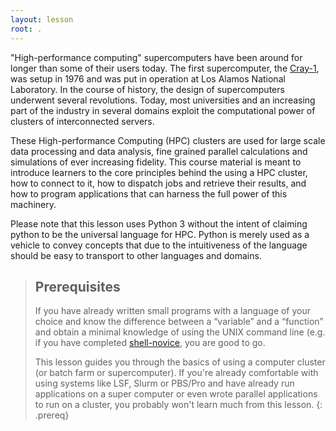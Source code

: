 ```yaml
---
layout: lesson
root: .
---
```


"High-performance computing" supercomputers have been around for longer than some of their users today. The first supercomputer, the [Cray-1](https://en.wikipedia.org/wiki/Cray-1), was setup in 1976 and was put in operation at Los Alamos National Laboratory. In the course of history, the design of supercomputers underwent several revolutions. Today, most universities and an increasing part of the industry in several domains exploit the computational power of clusters of interconnected servers.

These High-performance Computing (HPC) clusters are used for large scale data processing and data analysis, fine grained parallel calculations and simulations of ever increasing fidelity. This course material is meant to introduce learners to the core principles behind the using a HPC cluster, how to connect to it, how to dispatch jobs and retrieve their results, and how to program applications that can harness the full power of this machinery. 

Please note that this lesson uses Python 3 without the intent of claiming python to be the universal language for HPC. Python is merely used as a vehicle to convey concepts that due to the intuitiveness of the language should be easy to transport to other languages and domains.

> ## Prerequisites
>
> If you have already written small programs with a language of your choice and know the difference between a “variable” and a “function” and obtain a minimal knowledge of using the UNIX command line (e.g. if you have completed [shell-novice](https://swcarpentry.github.io/shell-novice/), you are good to go.
>
> This lesson guides you through the basics of using a computer cluster (or batch farm or supercomputer). If you're already comfortable with using systems like LSF, Slurm or PBS/Pro and have already run applications on a super computer or even wrote parallel applications to run on a cluster, you probably won't learn much from this lesson.
{: .prereq}
